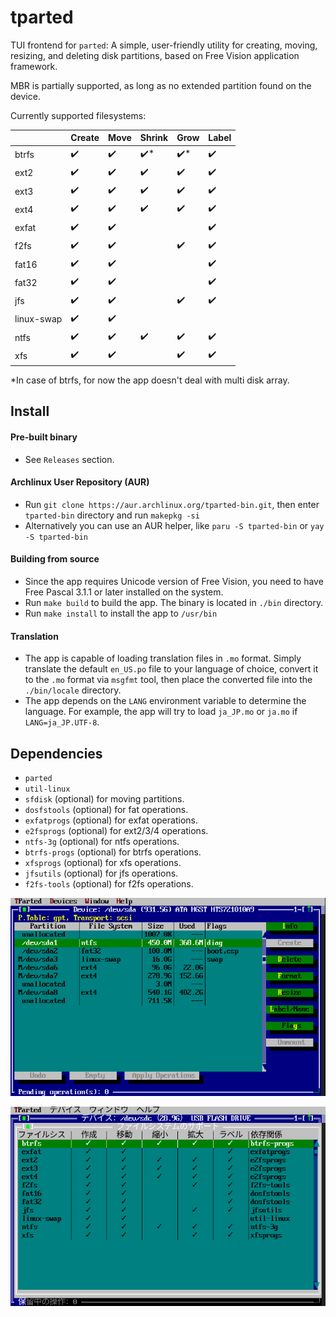 # tparted

TUI frontend for `parted`: A simple, user-friendly utility for creating, moving, resizing, and deleting disk partitions, based on Free Vision application framework.

MBR is partially supported, as long as no extended partition found on the device.

Currently supported filesystems:

| | Create | Move | Shrink | Grow | Label |
|-|-|-|-|-|-|
| btrfs | :heavy_check_mark: | :heavy_check_mark: | :heavy_check_mark:* | :heavy_check_mark:* | :heavy_check_mark: |
| ext2 | :heavy_check_mark: | :heavy_check_mark: | :heavy_check_mark: | :heavy_check_mark: | :heavy_check_mark: |
| ext3 | :heavy_check_mark: | :heavy_check_mark: | :heavy_check_mark: | :heavy_check_mark: | :heavy_check_mark: |
| ext4 | :heavy_check_mark: | :heavy_check_mark: | :heavy_check_mark: | :heavy_check_mark: | :heavy_check_mark: |
| exfat | :heavy_check_mark: | :heavy_check_mark: | | | :heavy_check_mark: |
| f2fs | :heavy_check_mark: | :heavy_check_mark: | | :heavy_check_mark: | :heavy_check_mark: |
| fat16 | :heavy_check_mark: | :heavy_check_mark: | | | :heavy_check_mark: |
| fat32 | :heavy_check_mark: | :heavy_check_mark: | | | :heavy_check_mark: |
| jfs | :heavy_check_mark: | :heavy_check_mark: | | :heavy_check_mark: | :heavy_check_mark: |
| linux-swap | :heavy_check_mark: | :heavy_check_mark: | | | |
| ntfs | :heavy_check_mark: | :heavy_check_mark: | :heavy_check_mark: | :heavy_check_mark: | :heavy_check_mark: |
| xfs | :heavy_check_mark: | :heavy_check_mark: | | :heavy_check_mark: | :heavy_check_mark: |

*In case of btrfs, for now the app doesn't deal with multi disk array.

## Install

#### Pre-built binary
- See `Releases` section.

#### Archlinux User Repository (AUR)
- Run `git clone https://aur.archlinux.org/tparted-bin.git`, then enter `tparted-bin` directory and run `makepkg -si`
- Alternatively you can use an AUR helper, like `paru -S tparted-bin` or `yay -S tparted-bin`

#### Building from source
- Since the app requires Unicode version of Free Vision, you need to have Free Pascal 3.1.1 or later installed on the system.
- Run `make build` to build the app. The binary is located in `./bin` directory.
- Run `make install` to install the app to `/usr/bin`

#### Translation
- The app is capable of loading translation files in `.mo` format. Simply translate the default `en_US.po` file to your language of choice, convert it to the `.mo` format via `msgfmt` tool, then place the converted file into the `./bin/locale` directory.
- The app depends on the `LANG` environment variable to determine the language. For example, the app will try to load `ja_JP.mo` or `ja.mo` if `LANG=ja_JP.UTF-8`.

## Dependencies
- `parted`
- `util-linux`
- `sfdisk` (optional) for moving partitions.
- `dosfstools` (optional) for fat operations.
- `exfatprogs` (optional) for exfat operations.
- `e2fsprogs` (optional) for ext2/3/4 operations.
- `ntfs-3g` (optional) for ntfs operations.
- `btrfs-progs` (optional) for btrfs operations.
- `xfsprogs` (optional) for xfs operations.
- `jfsutils` (optional) for jfs operations.
- `f2fs-tools` (optional) for f2fs operations.

![image1](./docs/images/1.png)

![image2](./docs/images/2.png)
